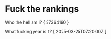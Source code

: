 # Fuck the rankings

Who the hell am I?
{ 27364190 }

What fucking year is it?
[ 2025-03-25T07:20:00Z ]
